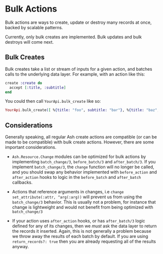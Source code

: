 # Bulk Actions

Bulk actions are ways to create, update or destroy many records at once, backed by scalable patterns.

Currently, only bulk creates are implemented. Bulk updates and bulk destroys will come next.

## Bulk Creates

Bulk creates take a list or stream of inputs for a given action, and batches calls to the underlying data layer. For example, with an action like this:

```elixir
create :create do
  accept [:title, :subtitle]
end
```

You could then call `YourApi.bulk_create` like so:

```elixir
YourApi.bulk_create([ %{title: "foo", subtitle: "bar"}, %{title: "baz", subtitle: "buz"}], Resource, :action)
```

## Considerations

Generally speaking, all regular Ash create actions are compatible (or can be made to be compatible) with bulk create actions. However, there are some important considerations.

- `Ash.Resource.Change` modules can be optimized for bulk actions by implementing `batch_change/3`, `before_batch/3` and `after_batch/3`. If you implement `batch_change/3`, the `change` function will no longer be called, and you should swap any behavior implemented with `before_action` and `after_action` hooks to logic in the `before_batch` and `after_batch` callbacks.

- Actions that reference arguments in changes, i.e `change set_attribute(:attr, ^arg(:arg))` will prevent us from using the `batch_change/3` behavior. This is usually not a problem, for instance that change is lightweight and would not benefit from being optimized with `batch_change/3`

- If your action uses `after_action` hooks, or has `after_batch/3` logic defined for any of its changes, then we *must* ask the data layer to return the records it inserted. Again, this is not generally a problem because we throw away the results of each batch by default. If you are using `return_records?: true` then you are already requesting all of the results anyway.

